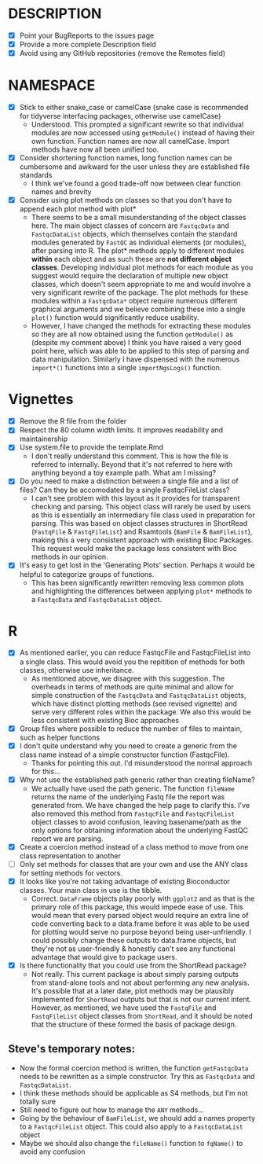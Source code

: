 # DESCRIPTION

- [x] Point your BugReports to the issues page
- [x] Provide a more complete Description field
- [x] Avoid using any GitHub repositories (remove the Remotes field)

# NAMESPACE
- [x] Stick to either snake_case or camelCase (snake case is recommended for tidyverse interfacing packages, otherwise use camelCase)
    - Understood. This prompted a significant rewrite so that individual modules are now accessed using `getModule()` instead of having their own function. Function names are now all camelCase. Import methods have now all been unified too.
- [x] Consider shortening function names, long function names can be cumbersome and awkward for the user unless they are established file standards
    - I think we've found a good trade-off now between clear function names and brevity
- [x] Consider using plot methods on classes so that you don't have to append each plot method with plot*
    - There seems to be a small misunderstanding of the object classes here. The main object classes of concern are `FastqcData` and `FastqcDataList` objects, which themselves contain the standard modules generated by `FastQC` as individual elements (or modules), after parsing into R. The plot\* methods apply to different modules  **within** each object and as such these are **not different object classes**. Developing individual plot methods for each module as you suggest would require the declaration of multiple new object classes, which doesn't seem appropriate to me and would involve a very significant rewrite of the package. The plot methods for these modules within a `FastqcData*` object require numerous different graphical arguments and we believe combining these into a single `plot()` function would significantly reduce usability. 
    - However, I have changed the methods for extracting these modules so they are all now obtained using the function `getModule()` as (despite my comment above) I think you have raised a very good point here, which was able to be applied to this step of parsing and data manipulation. Similarly I have dispensed with the numerous `import*()` functions into a single `importNgsLogs()` function. 

# Vignettes

- [x] Remove the R file from the folder
- [x] Respect the 80 column width limits. It improves readability and maintainership
- [x] Use system.file to provide the template.Rmd
    - I don't really understand this comment. This is how the file is referred to internally. Beyond that it's not referred to here with anything beyond a toy example path. What am I missing?
- [x] Do you need to make a distinction between a single file and a list of files? Can they be accomodated by a single FastqcFileList class?
    - I can't see problem with this layout as it provides for transparent checking and parsing. This object class will rarely be used by users as this is essentially an intermediary file class used in preparation for parsing. This was based on object classes structures in ShortRead (`FastqFile` & `FastqFileList`) and Rsamtools (`BamFile` & `BamFileList`), making this a very consistent approach with existing Bioc Packages. This request would make the package less consistent with Bioc methods in our opinion.
- [x] It's easy to get lost in the 'Generating Plots' section. Perhaps it would be helpful to categorize groups of functions.
    - This has been significantly rewritten removing less common plots and highlighting the differences between applying `plot*` methods to a `FastqcData` and `FastqcDataList` object.

# R

- [x] As mentioned earlier, you can reduce FastqcFile and FastqcFileList into
a single class. This would avoid you the repitition of methods for both
classes, otherwise use inheritance.
    - As mentioned above, we disagree with this suggestion. The overheads in terms of methods are quite minimal and allow for simple construction of the `FastqcData` and `FastqcDataList` objects, which have distinct plotting methods (see revised vignette) and serve very different roles within the package. We also this would be less consistent with existing Bioc approaches
- [x] Group files where possible to reduce the number of files to maintain, such
as helper functions
- [x] I don't quite understand why you need to create a generic from the class
name instead of a simple constructor function (FastqcFile).
    - Thanks for pointing this out. I'd misunderstood the normal approach for this...
- [x] Why not use the established path generic rather than creating fileName?
    - We actually have used the path generic. The function `fileName` returns the name of the underlying Fastq file the report was generated from. We have changed the help page to clarify this. I've also removed this method from `FastqcFile` and `FastqcFileList` object classes to avoid confusion, leaving basename/path as the only options for obtaining information about the underlying FastQC report we are parsing.
- [x] Create a coercion method instead of a class method to move from one class
representation to another
- [ ] Only set methods for classes that are your own and use the ANY class for
setting methods for vectors.
- [x] It looks like you're not taking advantage of existing Bioconductor classes. Your main class in use is the tibble.
    - Correct. `DataFrame` objects play poorly with `ggplot2` and as that is the primary role of this package, this would impede ease of use. This would mean that every parsed object would require an extra line of code converting back to a data.frame before it was able to be used for plotting would serve no purpose beyond being user-unfriendly. I could possibly change these outputs to data.frame objects, but they're not as user-friendly & honestly can't see any functional advantage that would give to package users.
- [x] Is there functionality that you could use from the ShortRead package?
    - Not really. This current package is about simply parsing outputs from stand-alone tools and not about performing any new analysis. It's possible that at a later date, plot methods may be plausibly implemented for `ShortRead` outputs but that is not our current intent. However, as mentioned, we have used the `FastqFile` and `FastqFileList` object classes from `ShortRead`, and it should be noted that the structure of these formed the basis of package design.

## Steve's temporary notes:

- Now the formal coercion method is written, the function `getFastqcData` needs to be rewritten as a simple constructor. Try this as `FastqcData` and `FastqcDataList`.
- I think these methods should be applicable as S4 methods, but I'm not totally sure
- Still need to figure out how to manage the `ANY` methods...
- Going by the behaviour of `BamFileList`, we should add a names property to a `FastqcFileList` object. This could also apply to a `FastqcDataList` object
- Maybe we should also change the `fileName()` function to `fqName()` to avoid any confusion